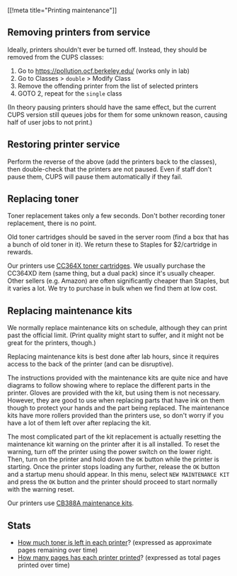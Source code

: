 [[!meta title="Printing maintenance"]]
## Removing printers from service

Ideally, printers shouldn't ever be turned off. Instead, they should be removed
from the CUPS classes:

1. Go to https://pollution.ocf.berkeley.edu/ (works only in lab)
2. Go to Classes > `double` > Modify Class
3. Remove the offending printer from the list of selected printers
4. GOTO 2, repeat for the `single` class

(In theory pausing printers should have the same effect, but the current CUPS
version still queues jobs for them for some unknown reason, causing half of
user jobs to not print.)

## Restoring printer service

Perform the reverse of the above (add the printers back to the classes), then
double-check that the printers are not paused. Even if staff don't pause them,
CUPS will pause them automatically if they fail.

## Replacing toner

Toner replacement takes only a few seconds. Don't bother recording toner
replacement, there is no point.

Old toner cartridges should be saved in the server room (find a box that has a
bunch of old toner in it). We return these to Staples for $2/cartridge in
rewards.

Our printers use [CC364X toner cartridges][toner]. We usually purchase the
CC364XD item (same thing, but a dual pack) since it's usually cheaper. Other
sellers (e.g. Amazon) are often significantly cheaper than Staples, but it
varies a lot. We try to purchase in bulk when we find them at low cost.

## Replacing maintenance kits

We normally replace maintenance kits on schedule, although they can print past
the official limit. (Print quality might start to suffer, and it might not be
great for the printers, though.)

Replacing maintenance kits is best done after lab hours, since it requires
access to the back of the printer (and can be disruptive).

The instructions provided with the maintenance kits are quite nice and have
diagrams to follow showing where to replace the different parts in the printer.
Gloves are provided with the kit, but using them is not necessary. However,
they are good to use when replacing parts that have ink on them though to
protect your hands and the part being replaced. The maintenance kits have more
rollers provided than the printers use, so don't worry if you have a lot of
them left over after replacing the kit.

The most complicated part of the kit replacement is actually resetting the
maintenance kit warning on the printer after it is all installed. To reset the
warning, turn off the printer using the power switch on the lower right. Then,
turn on the printer and hold down the `OK` button while the printer is starting.
Once the printer stops loading any further, release the `OK` button and a
startup menu should appear. In this menu, select `NEW MAINTENANCE KIT` and press
the `OK` button and the printer should proceed to start normally with the
warning reset.

Our printers use [CB388A maintenance kits][maintkit].

## Stats

 * [How much toner is left in each printer][oracle]? (expressed as approximate
   pages remaining over time)
 * [How many pages has each printer printed][historacle]? (expressed as total
   pages printed over time)


[toner]: http://www.staples.com/HP-64X-Black-Toner-Cartridge-CC364XD-High-Yield-Twin-Pack/product_821762
[maintkit]: http://www.staples.com/office/supplies/StaplesProductDisplay?storeId=10001&partNumber=854426
[oracle]: http://stats.ocf.berkeley.edu/printing/oracle/
[historacle]: http://stats.ocf.berkeley.edu/printing/historacle/
